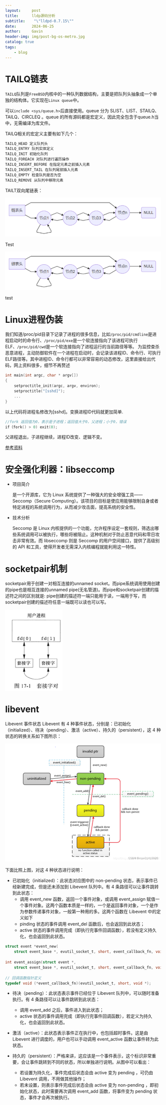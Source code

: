 ```yaml
---
layout:     post
title:      lldp源码分析
subtitle:    "\"lldpd-0.7.15\""
date:       2024-06-25
author:     Gavin
header-img: img/post-bg-os-metro.jpg
catalog: true
tags:
    - blog
---
```




# TAILQ链表

`TAILQ`队列是`FreeBSD`内核中的一种队列数据结构，主要是把队列头抽象成一个单独的结构体。它实现在`Linux queue`中。

可以`include <sys/queue.h>`后直接使用。queue 分为 SLIST、LIST、STAILQ、TAILQ、CIRCLEQ 。queue 的所有源码都是宏定义，因此完全包含于queue.h当中，无需编译为库文件。

TAILQ相关的宏定义主要有如下几个：

```c
TAILQ_HEAD 定义队列头
TAILQ_ENTRY 队列实体定义
TAILQ_INIT 初始化队列
TAILQ_FOREACH 对队列进行遍历操作
TAILQ_INSERT_BEFORE 在指定元素之前插入元素
TAILQ_INSERT_TAIL 在队列尾部插入元素
TAILQ_EMPTY 检查队列是否为空
TAILQ_REMOVE 从队列中移除元素
```

TAILT双向尾链表：

![](../img/1876680-20210304194106251-2121589504.png)





Test

![](https://github.com/gavin-Angry-Birds/gavin-Angry-Birds.github.io/blob/master/img/1876680-20210304194106251-2121589504.png)



test

[](https://www.google.com/imgres?q=hackmd&imgurl=https%3A%2F%2Fi.imgur.com%2FW2fAysk.png&imgrefurl=https%3A%2F%2Fwe-are-ols.org%2Fpolicies-procedures-and-docs%2Fcommunications%2Fhackmd-guide.html&docid=gYSE7RvJXSdChM&tbnid=MF0IUgE4qE-QeM&vet=12ahUKEwiblpvRz4mMAxUNnmMGHbjSFEEQM3oECGwQAA..i&w=1920&h=916&hcb=2&ved=2ahUKEwiblpvRz4mMAxUNnmMGHbjSFEEQM3oECGwQAA)

# Linux进程伪装

我们知道/proc/pid目录下记录了进程的很多信息，比如`/proc/pid/cmdline`是进程启动时的命令行、`/proc/pid/exe`是一个软连接指向了该进程可执行ELF、`/proc/pid/cwd`是一个软连接指向了进程运行的当前路径等等。
为监控查杀恶意进程，主动防御软件在一个进程在启动时，会记录该进程ID、命令行、可执行ELF路径等。其中进程ID、命令行都可以非常容易的动态修改，这里直接给出代码，网上资料很多，细节不再赘述

```c
int main(int argc, char * argv[])
{
    setproctitle_init(argc, argv, environ);
    setproctitle("[sshd]");
    ...
}
```

以上代码将进程名修改为[sshd]。变换进程ID代码就更加简单.

```c
//fork 返回值为0，表示是子进程；返回值大于0，父进程；小于0，错误
if（fork() > 0) exit(0);
```

父进程退出，子进程继续，进程ID改变、逻辑不变。

[参考资料](https://xz.aliyun.com/t/10235?time__1311=Cqjx2DcDBA0QGQD%2FD0e%3DwyjGYND%3D%3DKDg7oD)

#  安全强化利器：libseccomp

- 项目简介

  是一个开源库，它为 Linux 系统提供了一种强大的安全增强工具——Seccomp（Secure Computing）。该项目的目标是使应用能够限制自身或者特定进程的系统调用行为，从而减少攻击面，提高系统的安全性。

- 技术分析

  Seccomp 是 Linux 内核提供的一个功能，允许程序设定一套规则，筛选出哪些系统调用可以被执行，哪些将被阻止。这种机制对于防止恶意代码和零日攻击非常有效。而 libseccomp 则是 Seccomp 的用户空间接口，提供了高级别的 API 和工具，使得开发者无需深入内核编程就能利用这一特性。

# socketpair机制

socketpair用于创建一对相互连接的unnamed socket。而pipe系统调用使用创建的pipe也是相互连接的unnamed pipe(无名管道)。而pipe和socketpair创建的描述符之间的区别就是:  pipe创建的描述符一端只能用于读，一端用于写，而socketpair创建的描述符任意一端既可以读也可以写。

![](../img/5dae2c5f3b230600fd4ec005fcfe2fa8.png)

# libevent

Libevent 事件状态
Libevent 有 4 种事件状态，分别是：已初始化（initialized）、待决（pending）、激活（active）、持久的（persistent），这 4 种状态的转换关系如下图所示：

![在这里插入图片描述](..\img\074093f06db041de9e4aa28be8e205cd.png)

下面比照上图，对这 4 种状态进行说明：

- 已初始化（initialized）：此状态对应图中的 non-pending 状态，表示事件已经新建完成，但是还未添加到 Libevent 队列中。有 4 条路径可以让事件跳转到此状态：
  - 调用 event_new 函数，返回一个事件对象，或调用 event_assign 赋值一个事件对象。这两个函数本质是一样的，一个是返回事件对象，一个是作为参数传递事件对象，一般第一种用的多。这两个函数在 Libevent 中的定义如下
  - pinding 状态的事件调用 event_del 函数后，也会返回到此状态；
  - active 状态的事件调用完成（即执行完事件回调函数），若没有定义持久化，也会返回到此状态。

```c
struct event *event_new(
    struct event_base *, evutil_socket_t, short, event_callback_fn, void *);

int event_assign(struct event *, 
    struct event_base *, evutil_socket_t, short, event_callback_fn, void *);

// 回调函数指针定义
typedef void (*event_callback_fn)(evutil_socket_t, short, void *);
```

- 待决（pending）：此状态表示事件已经位于 Libevent 队列中，可以随时准备执行。有 4 条路径可以让事件跳转到此状态：
  - 调用 event_add 之后，事件进入到此状态；
  - active 状态的事件调用完成（即执行完事件回调函数），若定义为持久化，也会返回到此状态。

- 激活（active）：此状态表示事件正在执行中，也包括超时事件。这是由 Libevent 进行调度的，用户也可以手动调用 event_active 函数让事件转为此状态。

- 持久的（persistent）：严格来讲，这应该是一个事件表示，这个标识非常重要，会让事件跳转到不同的状态，所以单独进行说明。从图中可以看出：
  - 若设置为持久化，事件完成后状态会由 active 变为 pending ，可仍由 Libevent 调用，不用做其他操作；
  - 若未设置，则表示事件完成后状态会由 active 变为 non-pending ，即初始化状态，此时需要再次调用 event_add 函数，将事件变为 pending 状态，事件才会再次被执行。
